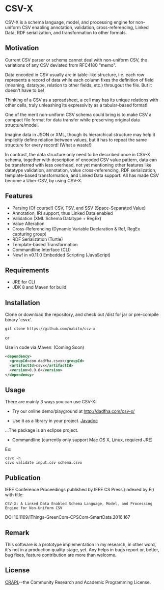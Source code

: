 CSV-X
=====

CSV-X is a schema language, model, and processing engine for non-uniform CSV enabling annotation, validation, cross-referencing, Linked Data, RDF serialization, and transformation to other formats.

Motivation
----------

Current CSV parser or schema cannot deal with non-uniform CSV, the variations of any CSV deviated from RFC4180 "memo".

Data encoded in CSV usually are in table-like structure, i.e. each row represents a record of data while each column fixes the definition of field (meaning, datatype, relation to other fields, etc.) througout the file. But it doesn't have to be!

Thinking of a CSV as a spreadsheet, a cell may has its unique relations with other cells, truly unleashing its expressivity as a tabular-based format!

One of the merit non-uniform CSV schema could bring is to make CSV a compact file format for data transfer while preserving original data structure/model. 

Imagine data in JSON or XML, though its hierarchical structure may help it implicitly define relation between values, but it has to repeat the same structure for every record! (What a waste!)

In contrast, the data structure only need to be described once in CSV-X schema, together with description of encoded CSV value pattern, data can be transferred with less overhead, not yet mentioning other features like datatype validation, annotation, value cross-referencing, RDF serialization, template-based transformation, and Linked Data support. All has made CSV become a Uber-CSV, by using CSV-X. 

Features
--------

- Parsing (Of course!) CSV, TSV, and SSV (Space-Separated Value)
- Annotation, IRI support, thus Linked Data enabled
- Validation (XML Schema Datatype + RegEx)
- Value Alteration
- Cross-Referencing (Dynamic Variable Declaration & Ref, RegEx capturing group)
- RDF Serialization (Turtle)
- Template-based Transformation
- Commandline Interface (CLI)
- New! in v0.11.0 Embedded Scripting (JavaScript)

Requirements
---------------------------

- JRE for CLI
- JDK 8 and Maven for build

Installation
------------

Clone or download the repository, and check out /dist for jar or pre-compile binary 'csvx'.

```
git clone https://github.com/nabito/csv-x
```

or 

Use in code via Maven: (Coming Soon)

```xml
<dependency>
  <groupId>com.dadfha.csvx</groupId>
  <artifactId>csvx</artifactId>
  <version>0.9.6</version>
</dependency>
```

Usage
-----

There are mainly 3 ways you can use CSV-X:

- Try our online demo/playground at <http://dadfha.com/csv-x/>

- Use it as a library in your project. [Javadoc](http://dadfha.com/csv-x/javadoc)

...The package is an eclipse project.

- Commandline (currently only support Mac OS X, Linux, requierd JRE) 

Ex: 
```
csvx -h 
csvx validate input.csv schema.csvx
```

Publication
-----------

IEEE Conference Proceedings published by IEEE CS Press (indexed by EI) with title:
```
CSV-X: A Linked Data Enabled Schema Language, Model, and Processing Engine for Non-Uniform CSV
```
DOI 10.1109/iThings-GreenCom-CPSCom-SmartData.2016.167

Remark
------

This software is a prototype implementation in my research, in other word, it's not in a production quality stage, yet. Any helps in bugs report or, better, bug fixes, feature contribution are more than welcome.

License
-------

[CRAPL](http://matt.might.net/articles/crapl/)--the Community Research and Academic Programming License. 




